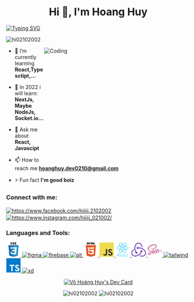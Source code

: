 <h1 align="center">Hi 👋, I'm Hoang Huy</h1>


[![Typing SVG](https://readme-typing-svg.herokuapp.com?color=%23F74A4A&duration=3000&center=true&vCenter=true&multiline=true&width=1035&height=113&lines=I+interested+in+Frontend+developer;I'm+learing+Infomation+Technoglogy+;at+Ho+Chi+Minh+City+University+of+Transport)](https://git.io/typing-svg)

<p align="left"> <img src="https://komarev.com/ghpvc/?username=hi02102002&label=Profile%20views&color=0e75b6&style=flat" alt="hi02102002" /> </p>

<img align="right" alt="Coding" width="400" height='300' src="https://media4.giphy.com/media/MdA16VIoXKKxNE8Stk/giphy.gif?cid=ecf05e477dn2g456vnt4h6pdjen6h87dyyxswk67v6fgzfnr&rid=giphy.gif&ct=g">

- 🌱 I’m currently learning **React,Typesctipt,...**

- 📄 In 2022 i will learn: **NextJs, Maybe NodeJs, Socket.io...**

- 💬 Ask me about **React, Javascipt**

- 📫 How to reach me **hoanghuy.dev0210@gmail.com**

- ⚡ Fun fact **I'm good boiz**

<h3 align="left">Connect with me:</h3>
<p align="left">
<a href="https://fb.com/https://www.facebook.com/hiiiii.2102002" target="blank"><img align="center" src="https://raw.githubusercontent.com/rahuldkjain/github-profile-readme-generator/master/src/images/icons/Social/facebook.svg" alt="https://www.facebook.com/hiiiii.2102002" height="30" width="40" /></a>
<a href="https://instagram.com/https://www.instagram.com/hiiiii_021002/" target="blank"><img align="center" src="https://raw.githubusercontent.com/rahuldkjain/github-profile-readme-generator/master/src/images/icons/Social/instagram.svg" alt="https://www.instagram.com/hiiiii_021002/" height="30" width="40" /></a>
</p>

<h3 align="left">Languages and Tools:</h3>
<p align="left"> <a href="https://www.w3schools.com/css/" target="_blank" rel="noreferrer"> <img src="https://raw.githubusercontent.com/devicons/devicon/master/icons/css3/css3-original-wordmark.svg" alt="css3" width="40" height="40"/> </a> <a href="https://www.figma.com/" target="_blank" rel="noreferrer"> <img src="https://www.vectorlogo.zone/logos/figma/figma-icon.svg" alt="figma" width="40" height="40"/> </a> <a href="https://firebase.google.com/" target="_blank" rel="noreferrer"> <img src="https://www.vectorlogo.zone/logos/firebase/firebase-icon.svg" alt="firebase" width="40" height="40"/> </a> <a href="https://git-scm.com/" target="_blank" rel="noreferrer"> <img src="https://www.vectorlogo.zone/logos/git-scm/git-scm-icon.svg" alt="git" width="40" height="40"/> </a> <a href="https://www.w3.org/html/" target="_blank" rel="noreferrer"> <img src="https://raw.githubusercontent.com/devicons/devicon/master/icons/html5/html5-original-wordmark.svg" alt="html5" width="40" height="40"/> </a> <a href="https://developer.mozilla.org/en-US/docs/Web/JavaScript" target="_blank" rel="noreferrer"> <img src="https://raw.githubusercontent.com/devicons/devicon/master/icons/javascript/javascript-original.svg" alt="javascript" width="40" height="40"/> </a> <a href="https://reactjs.org/" target="_blank" rel="noreferrer"> <img src="https://raw.githubusercontent.com/devicons/devicon/master/icons/react/react-original-wordmark.svg" alt="react" width="40" height="40"/> </a> <a href="https://redux.js.org" target="_blank" rel="noreferrer"> <img src="https://raw.githubusercontent.com/devicons/devicon/master/icons/redux/redux-original.svg" alt="redux" width="40" height="40"/> </a> <a href="https://sass-lang.com" target="_blank" rel="noreferrer"> <img src="https://raw.githubusercontent.com/devicons/devicon/master/icons/sass/sass-original.svg" alt="sass" width="40" height="40"/> </a> <a href="https://tailwindcss.com/" target="_blank" rel="noreferrer"> <img src="https://www.vectorlogo.zone/logos/tailwindcss/tailwindcss-icon.svg" alt="tailwind" width="40" height="40"/> </a> <a href="https://www.typescriptlang.org/" target="_blank" rel="noreferrer"> <img src="https://raw.githubusercontent.com/devicons/devicon/master/icons/typescript/typescript-original.svg" alt="typescript" width="40" height="40"/> </a> <a href="https://www.adobe.com/products/xd.html" target="_blank" rel="noreferrer"> <img src="https://cdn.worldvectorlogo.com/logos/adobe-xd.svg" alt="xd" width="40" height="40"/> </a> </p>


<p align="center">
<a href="https://app.daily.dev/hi02102002"><img src="https://api.daily.dev/devcards/bc2783935c4f4bae8710dd282fa5e7e0.png?r=73h" width="300" alt="Võ Hoàng Huy's Dev Card"/></a>
</p>

<p align="center"> 
  <img height="180em" src="https://github-readme-stats.vercel.app/api/top-langs?username=hi02102002&show_icons=true&locale=en&layout=compact" alt="hi02102002" /> 
  <img height="180em" src="https://github-readme-stats.vercel.app/api?username=hi02102002&show_icons=true&locale=en" alt="hi02102002" />

</p>
